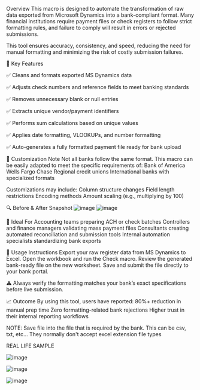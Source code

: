 Overview
This macro is designed to automate the transformation of raw data exported from Microsoft Dynamics into a bank-compliant format. Many financial institutions require payment files or check registers to follow strict formatting rules, and failure to comply will result in errors or rejected submissions.

This tool ensures accuracy, consistency, and speed, reducing the need for manual formatting and minimizing the risk of costly submission failures.

🧩 Key Features

✅ Cleans and formats exported MS Dynamics data

✅ Adjusts check numbers and reference fields to meet banking standards

✅ Removes unnecessary blank or null entries

✅ Extracts unique vendor/payment identifiers

✅ Performs sum calculations based on unique values

✅ Applies date formatting, VLOOKUPs, and number formatting

✅ Auto-generates a fully formatted payment file ready for bank upload

📌 Customization Note
Not all banks follow the same format. This macro can be easily adapted to meet the specific requirements of:
Bank of America
Wells Fargo
Chase
Regional credit unions
International banks with specialized formats

Customizations may include:
Column structure changes
Field length restrictions
Encoding methods
Amount scaling (e.g., multiplying by 100)

🔍 Before & After Snapshot
![image](https://github.com/user-attachments/assets/967bea89-31a0-4ae8-9b09-e908b085a32d)
![image](https://github.com/user-attachments/assets/c7070b21-bc99-4f96-9ccb-a2bd5a4ad82f)


💼 Ideal For
Accounting teams preparing ACH or check batches
Controllers and finance managers validating mass payment files
Consultants creating automated reconciliation and submission tools
Internal automation specialists standardizing bank exports

📎 Usage Instructions
Export your raw register data from MS Dynamics to Excel.
Open the workbook and run the Check macro.
Review the generated bank-ready file on the new worksheet.
Save and submit the file directly to your bank portal.

⚠️ Always verify the formatting matches your bank’s exact specifications before live submission.

📈 Outcome
By using this tool, users have reported:
80%+ reduction in manual prep time
Zero formatting-related bank rejections
Higher trust in their internal reporting workflows

NOTE: Save file into the file that is required by the bank. This can be csv, txt, etc... They normally don't accept excel extension file types

REAL LIFE SAMPLE

![image](https://github.com/user-attachments/assets/5fae18cc-6dc4-4463-925e-8f8303785111)

![image](https://github.com/user-attachments/assets/2390d205-c4b9-4407-8e52-7e5d99821add)

![image](https://github.com/user-attachments/assets/cdaaa8b4-cd89-4071-97b2-a9a648f2e2ee)




